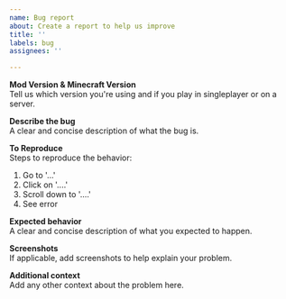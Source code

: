 ```yaml
---
name: Bug report
about: Create a report to help us improve
title: ''
labels: bug
assignees: ''

---
```


**Mod Version & Minecraft Version**  
Tell us which version you're using and if you play in singleplayer or on a server.

**Describe the bug**  
A clear and concise description of what the bug is.

**To Reproduce**  
Steps to reproduce the behavior:
1. Go to '...'
2. Click on '....'
3. Scroll down to '....'
4. See error

**Expected behavior**  
A clear and concise description of what you expected to happen.

**Screenshots**  
If applicable, add screenshots to help explain your problem.

**Additional context**  
Add any other context about the problem here.

